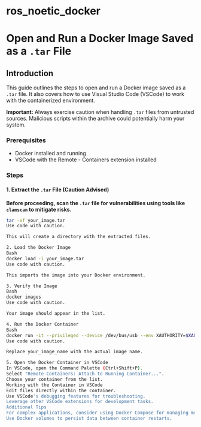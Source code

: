 # ros_noetic_docker
# Open and Run a Docker Image Saved as a `.tar` File

## Introduction

This guide outlines the steps to open and run a Docker image saved as a `.tar` file. It also covers how to use Visual Studio Code (VSCode) to work with the containerized environment.

**Important:** Always exercise caution when handling `.tar` files from untrusted sources. Malicious scripts within the archive could potentially harm your system.

### Prerequisites
* Docker installed and running
* VSCode with the Remote - Containers extension installed

### Steps

#### 1. Extract the `.tar` File (Caution Advised)

**Before proceeding, scan the `.tar` file for vulnerabilities using tools like `clamscan` to mitigate risks.**

```bash
tar -xf your_image.tar
Use code with caution.

This will create a directory with the extracted files.

2. Load the Docker Image
Bash
docker load -i your_image.tar
Use code with caution.

This imports the image into your Docker environment.

3. Verify the Image
Bash
docker images
Use code with caution.

Your image should appear in the list.

4. Run the Docker Container
Bash
docker run -it --privileged --device /dev/bus/usb --env XAUTHORITY=$XAUTHORITY --env DISPLAY=$DISPLAY your_image_name
Use code with caution.

Replace your_image_name with the actual image name.

5. Open the Docker Container in VSCode
In VSCode, open the Command Palette (Ctrl+Shift+P).
Select "Remote-Containers: Attach to Running Container...".
Choose your container from the list.
Working with the Container in VSCode
Edit files directly within the container.
Use VSCode's debugging features for troubleshooting.
Leverage other VSCode extensions for development tasks.
Additional Tips
For complex applications, consider using Docker Compose for managing multiple containers.
Use Docker volumes to persist data between container restarts.
